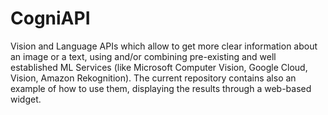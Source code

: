 # CogniAPI
Vision and Language APIs which allow to get more clear information about an image or a text, using and/or combining pre-existing and well established ML Services (like Microsoft Computer Vision, Google Cloud, Vision, Amazon Rekognition). The current repository contains also an example of how to use them, displaying the results through a web-based widget.
